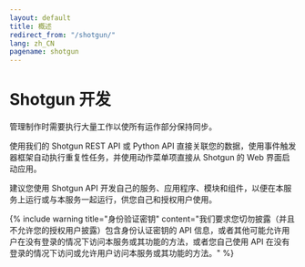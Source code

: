 ```yaml
---
layout: default
title: 概述
redirect_from: "/shotgun/"
lang: zh_CN
pagename: shotgun
---
```


# Shotgun 开发

管理制作时需要执行大量工作以使所有运作部分保持同步。

使用我们的 Shotgun REST API 或 Python API 直接关联您的数据，使用事件触发器框架自动执行重复性任务，并使用动作菜单项直接从 Shotgun 的 Web 界面启动应用。

建议您使用 Shotgun API 开发自己的服务、应用程序、模块和组件，以便在本服务上运行或与本服务一起运行，供您自己和授权用户使用。

{% include warning title="身份验证密钥" content="我们要求您切勿披露（并且不允许您的授权用户披露）包含身份认证密钥的 API 信息，或者其他可能允许用户在没有登录的情况下访问本服务或其功能的方法，或者您自己使用 API 在没有登录的情况下访问或允许用户访问本服务或其功能的方法。" %}



